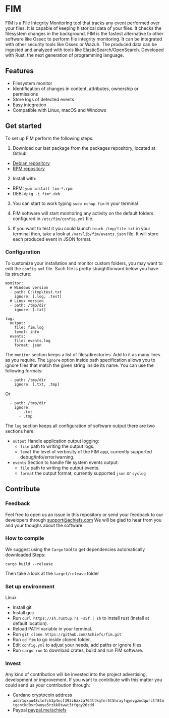# FIM
FIM is a File Integrity Monitoring tool that tracks any event performed over your files.
It is capable of keeping historical data of your files. It checks the filesystem changes in the background.
FIM is the fastest alternative to other software like Ossec to perform file integrity monitoring.
It can be integrated with other security tools like Ossec or Wazuh.
The produced data can be ingested and analyzed with tools like ElasticSearch/OpenSearch.
Developed with Rust, the next generation of programming language.

## Features
- Filesystem monitor
- Identification of changes in content, attributes, ownership or permissions
- Store logs of detected events
- Easy integration
- Compatible with Linux, macOS and Windows

## Get started
To set up FIM perform the following steps:
1. Download our last package from the packages repository, located at Github 
  - [Debian repository](https://github.com/Achiefs/fim/tree/main/pkg/deb/repository/release)
  - [RPM repository](https://github.com/Achiefs/fim/tree/main/pkg/rpm/repository/release)

2. Install with:
  - RPM: `yum install fim-*.rpm`
  - DEB: `dpkg -i fim*.deb`

3. You can start to work typing `sudo nohup fim` in your terminal
4. FIM software will start monitoring any activity on the default folders configured in `/etc/fim/config.yml` file.

5. If you want to test it you could launch `touch /tmp/file.txt` in your terminal then, take a look at `/var/lib/fim/events.json` file. It will store each produced event in JSON format.

### Configuration
To customize your installation and monitor custom folders, you may want to edit the `config.yml` file. Such file is pretty straightforward below you have its structure:
```
monitor: 
  # Windows version
  - path: C:\tmp\test.txt
    ignore: [.log, .test]
  # Linux version
  - path: /tmp/dir
    ignore: [.txt]

log: 
  output: 
    file: fim.log
    level: info
  events:
    file: events.log
    format: json
```
The `monitor` section keeps a list of files/directories. Add to it as many lines as you require.
The `ignore` option inside path specification allows you to ignore files that match the given string inside its name. You can use the following formats:
```
  - path: /tmp/dir
    ignore: [.txt, .tmp]
```
Or
```
  - path: /tmp/dir
    ignore:
      - .txt
      - .tmp
```

The `log` section keeps all configuration of software output there are two sections here:
- `output` Handle application output logging:
    - `file` path to writing the output logs.
    - `level` the level of verbosity of the FIM app, currently supported debug/info/error/warning.
- `events` Section to handle file system events output:
    - `file` path to writing the output events.
    - `format` the output format, currently supported `json` or `syslog`

## Contribute
### Feedback
Feel free to open us an issue in this repository or send your feedback to our developers through support@achiefs.com
We will be glad to hear from you and your thoughs about the software.

### How to compile 
We suggest using the `Cargo` tool to get dependencies automatically downloaded
Steps: 
```
cargo build --release
```
Then take a look at the `target/release` folder

### Set up environment
Linux
- Install git
- Install gcc
- Run `curl https://sh.rustup.rs -sSf | sh` to install rust (install at default location).
- Reload PATH variable in your terminal.
- Run `git clone https://github.com/Achiefs/fim.git`
- Run `cd fim` to go inside cloned folder.
- Edit `config.yml` to adjust your needs, add paths or ignore files.
- Run `cargo run` to download crates, build and run FIM software.

### Invest
Any kind of contribution will be invested into the project advertising, development or improvement.
If you want to contribute with this matter you could send us your contribution through:
- Cardano cryptocoin address `addr1qxuu48cln7ch3p4ncf393z6axza764ltkqfnr5t5hrayfqyevgzmdqwrctf8tmtgentkd0sr9wuya5rzkk8twwt3tfgqy26zdd`
- Paypal [paypal.me/achiefs](https://paypal.me/achiefs)
